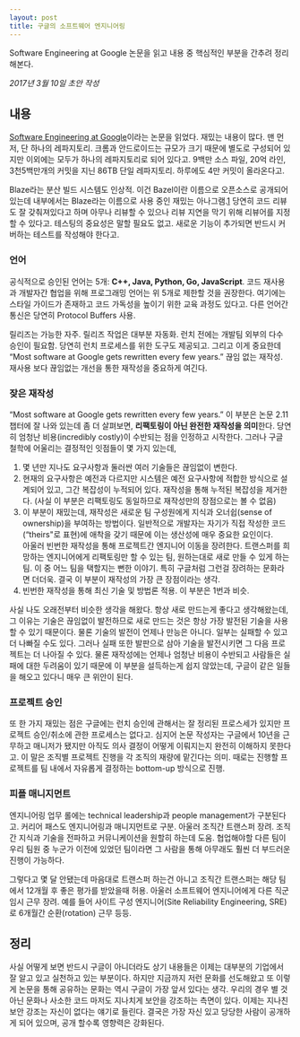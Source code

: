 ```yaml
---
layout: post
title: 구글의 소프트웨어 엔지니어링
---
```


<div class="message">
Software Engineering at Google 논문을 읽고 내용 중 핵심적인 부분을 간추려 정리해본다.
</div>

*2017년 3월 10일 초안 작성*

## 내용

[Software Engineering at Google](https://arxiv.org/abs/1702.01715)이라는 논문을 읽었다. 재밌는 내용이 많다. 맨 먼저, 단 하나의 레파지토리. 크롬과 안드로이드는 규모가 크기 때문에 별도로 구성되어 있지만 이외에는 모두가 하나의 레파지토리로 되어 있다고. 9백만 소스 파일, 20억 라인, 3천5백만개의 커밋을 지닌 86TB 단일 레파지토리. 하루에도 4만 커밋이 올라온다고.

Blaze라는 분산 빌드 시스템도 인상적. 이건 Bazel이란 이름으로 오픈소스로 공개되어 있는데 내부에서는 Blaze라는 이름으로 사용 중인 재밌는 아나그램.[1] 당연히 코드 리뷰도 잘 갖춰져있다고 하며 아무나 리뷰할 수 있으나 리뷰 지연을 막기 위해 리뷰어를 지정할 수 있다고. 테스팅의 중요성은 말할 필요도 없고. 새로운 기능이 추가되면 반드시 커버하는 테스트를 작성해야 한다고.

[1]: https://www.facebook.com/likejazz/posts/10154870408045837?comment_id=10154876880415837&comment_tracking=%7B%22tn%22%3A%22R0%22%7D

### 언어
공식적으로 승인된 언어는 5개: **C++, Java, Python, Go, JavaScript**. 코드 재사용과 개발자간 협업을 위해 프로그래밍 언어는 위 5개로 제한할 것을 권장한다. 여기에는 스타일 가이드가 존재하고 코드 가독성을 높이기 위한 교육 과정도 있다고. 다른 언어간 통신은 당연히 Protocol Buffers 사용.

릴리즈는 가능한 자주. 릴리즈 작업은 대부분 자동화. 런치 전에는 개발팀 외부의 다수 승인이 필요함. 당연히 런치 프로세스를 위한 도구도 제공되고. 그리고 이게 중요한데 “Most software at Google gets rewritten every few years.” 끊임 없는 재작성. 재사용 보다 끊임없는 개선을 통한 재작성을 중요하게 여긴다.

### 잦은 재작성
“Most software at Google gets rewritten every few years.” 이 부분은 논문 2.11 챕터에 잘 나와 있는데 좀 더 살펴보면, **리팩토링이 아닌 완전한 재작성을 의미**한다. 당연히 엄청난 비용(incredibly costly)이 수반되는 점을 인정하고 시작한다. 그러나 구글 철학에 어울리는 결정적인 잇점들이 몇 가지 있는데,
1. 몇 년만 지나도 요구사항과 둘러싼 여러 기술들은 끊임없이 변한다.
1. 현재의 요구사항은 예전과 다르지만 시스템은 예전 요구사항에 적합한 방식으로 설계되어 있고, 그간 복잡성이 누적되어 있다. 재작성을 통해 누적된 복잡성을 제거한다. (사실 이 부분은 리팩토링도 동일하므로 재작성만의 장점으로는 볼 수 없음)
1. 이 부분이 재밌는데, 재작성은 새로운 팀 구성원에게 지식과 오너쉽(sense of ownership)을 부여하는 방법이다. 일반적으로 개발자는 자기가 직접 작성한 코드(“theirs"로 표현)에 애착을 갖기 때문에 이는 생산성에 매우 중요한 요인이다.  
아울러 빈번한 재작성을 통해 프로젝트간 엔지니어 이동을 장려한다. 트랜스퍼를 희망하는 엔지니어에게 리팩토링만 할 수 있는 팀, 원하는대로 새로 만들 수 있게 하는 팀. 이 중 어느 팀을 택할지는 뻔한 이야기. 특히 구글처럼 그런걸 장려하는 문화라면 더더욱. 결국 이 부분이 재작성의 가장 큰 장점이라는 생각.
1. 빈번한 재작성을 통해 최신 기술 및 방법론 적용. 이 부분은 1번과 비슷.

사실 나도 오래전부터 비슷한 생각을 해왔다. 항상 새로 만드는게 좋다고 생각해왔는데, 그 이유는 기술은 끊임없이 발전하므로 새로 만드는 것은 항상 가장 발전된 기술을 사용할 수 있기 때문이다. 물론 기술의 발전이 언제나 만능은 아니다. 일부는 실패할 수 있고 더 나빠질 수도 있다. 그러나 실패 또한 발판으로 삼아 기술을 발전시키면 그 다음 프로젝트는 더 나아질 수 있다. 물론 재작성에는 언제나 엄청난 비용이 수반되고 사람들은 실패에 대한 두려움이 있기 때문에 이 부분을 설득하는게 쉽지 않았는데, 구글이 같은 일들을 해오고 있다니 매우 큰 위안이 된다.

### 프로젝트 승인
또 한 가지 재밌는 점은 구글에는 런치 승인에 관해서는 잘 정리된 프로스세가 있지만 프로젝트 승인/취소에 관한 프로세스는 없다고. 심지어 논문 작성자는 구글에서 10년을 근무하고 매니저가 됐지만 아직도 의사 결정이 어떻게 이뤄지는지 완전히 이해하지 못한다고. 이 말은 조직별 프로젝트 진행을 각 조직의 재량에 맡긴다는 의미. 때로는 진행할 프로젝트를 팀 내에서 자유롭게 결정하는 bottom-up 방식으로 진행.

### 피플 매니지먼트
엔지니어링 업무 롤에는 technical leadership과 people management가 구분된다고. 커리어 패스도 엔지니어링과 매니지먼트로 구분. 아울러 조직간 트랜스퍼 장려. 조직간 지식과 기술을 전파하고 커뮤니케이션을 원할히 하는데 도움. 협업해야할 다른 팀이 우리 팀원 중 누군가 이전에 있었던 팀이라면 그 사람을 통해 아무래도 훨씬 더 부드러운 진행이 가능하다.

그렇다고 몇 달 안됐는데 마음대로 트랜스퍼 하는건 아니고 조직간 트랜스퍼는 해당 팀에서 12개월 후 좋은 평가를 받았을때 허용. 아울러 소프트웨어 엔지니어에게 다른 직군 임시 근무 장려. 예를 들어 사이트 구성 엔지니어(Site Reliability Engineering, SRE)로 6개월간 순환(rotation) 근무 등등.

## 정리

사실 어떻게 보면 반드시 구글이 아니더라도 상기 내용들은 이제는 대부분의 기업에서 잘 알고 있고 실천하고 있는 부분이다. 하지만 지금까지 저런 문화를 선도해왔고 또 이렇게 논문을 통해 공유하는 문화는 역시 구글이 가장 앞서 있다는 생각. 우리의 경우 별 것 아닌 문화나 사소한 코드 마저도 지나치게 보안을 강조하는 측면이 있다. 이제는 지나친 보안 강조는 자신이 없다는 얘기로 들린다. 결국은 가장 자신 있고 당당한 사람이 공개하게 되어 있으며, 공개 할수록 영향력은 강화된다.